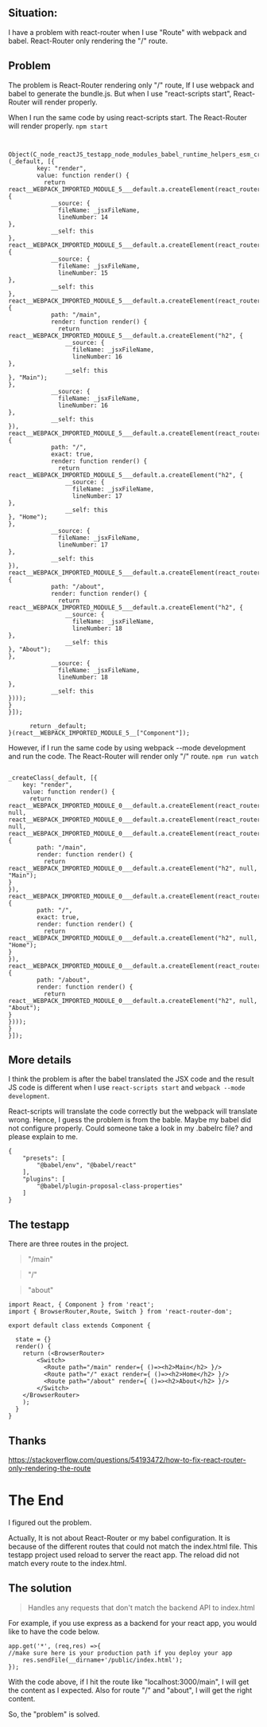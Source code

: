 ## Situation:

I have a problem with react-router when I use "Route" with webpack and babel. React-Router only rendering the "/" route.

## Problem

The problem is React-Router rendering only "/" route, If I use webpack and babel to generate the bundle.js. But when I use "react-scripts start", React-Router will render properly.

When I run the same code by using react-scripts start. The React-Router will render properly.  `npm start`

```

      Object(C_node_reactJS_testapp_node_modules_babel_runtime_helpers_esm_createClass__WEBPACK_IMPORTED_MODULE_1__["default"])(_default, [{
        key: "render",
        value: function render() {
          return react__WEBPACK_IMPORTED_MODULE_5___default.a.createElement(react_router_dom__WEBPACK_IMPORTED_MODULE_6__["BrowserRouter"], {
            __source: {
              fileName: _jsxFileName,
              lineNumber: 14
},
            __self: this
}, react__WEBPACK_IMPORTED_MODULE_5___default.a.createElement(react_router_dom__WEBPACK_IMPORTED_MODULE_6__["Switch"], {
            __source: {
              fileName: _jsxFileName,
              lineNumber: 15
},
            __self: this
}, react__WEBPACK_IMPORTED_MODULE_5___default.a.createElement(react_router_dom__WEBPACK_IMPORTED_MODULE_6__["Route"], {
            path: "/main",
            render: function render() {
              return react__WEBPACK_IMPORTED_MODULE_5___default.a.createElement("h2", {
                __source: {
                  fileName: _jsxFileName,
                  lineNumber: 16
},
                __self: this
}, "Main");
},
            __source: {
              fileName: _jsxFileName,
              lineNumber: 16
},
            __self: this
}), react__WEBPACK_IMPORTED_MODULE_5___default.a.createElement(react_router_dom__WEBPACK_IMPORTED_MODULE_6__["Route"], {
            path: "/",
            exact: true,
            render: function render() {
              return react__WEBPACK_IMPORTED_MODULE_5___default.a.createElement("h2", {
                __source: {
                  fileName: _jsxFileName,
                  lineNumber: 17
},
                __self: this
}, "Home");
},
            __source: {
              fileName: _jsxFileName,
              lineNumber: 17
},
            __self: this
}), react__WEBPACK_IMPORTED_MODULE_5___default.a.createElement(react_router_dom__WEBPACK_IMPORTED_MODULE_6__["Route"], {
            path: "/about",
            render: function render() {
              return react__WEBPACK_IMPORTED_MODULE_5___default.a.createElement("h2", {
                __source: {
                  fileName: _jsxFileName,
                  lineNumber: 18
},
                __self: this
}, "About");
},
            __source: {
              fileName: _jsxFileName,
              lineNumber: 18
},
            __self: this
})));
}
}]);

      return _default;
}(react__WEBPACK_IMPORTED_MODULE_5__["Component"]);

```

However, if I run the same code by using webpack --mode development and run the code. The React-Router will render only "/" route.  `npm run watch`

```

_createClass(_default, [{
    key: "render",
    value: function render() {
      return react__WEBPACK_IMPORTED_MODULE_0___default.a.createElement(react_router_dom__WEBPACK_IMPORTED_MODULE_1__["BrowserRouter"], null, react__WEBPACK_IMPORTED_MODULE_0___default.a.createElement(react_router_dom__WEBPACK_IMPORTED_MODULE_1__["Switch"], null, react__WEBPACK_IMPORTED_MODULE_0___default.a.createElement(react_router_dom__WEBPACK_IMPORTED_MODULE_1__["Route"], {
        path: "/main",
        render: function render() {
          return react__WEBPACK_IMPORTED_MODULE_0___default.a.createElement("h2", null, "Main");
}
}), react__WEBPACK_IMPORTED_MODULE_0___default.a.createElement(react_router_dom__WEBPACK_IMPORTED_MODULE_1__["Route"], {
        path: "/",
        exact: true,
        render: function render() {
          return react__WEBPACK_IMPORTED_MODULE_0___default.a.createElement("h2", null, "Home");
}
}), react__WEBPACK_IMPORTED_MODULE_0___default.a.createElement(react_router_dom__WEBPACK_IMPORTED_MODULE_1__["Route"], {
        path: "/about",
        render: function render() {
          return react__WEBPACK_IMPORTED_MODULE_0___default.a.createElement("h2", null, "About");
}
})));
}
}]);

```

## More details

I think the problem is after the babel translated the JSX code and the result JS code is different when I use `react-scripts start` and `webpack --mode development`. 

React-scripts will translate the code correctly but the webpack will translate wrong. Hence, I guess the problem is from the bable. Maybe my babel did not configure properly. Could someone take a look in my .babelrc file? and please explain to me.

```
{
    "presets": [
        "@babel/env", "@babel/react"
    ],
    "plugins": [
        "@babel/plugin-proposal-class-properties"
    ]
}

```

## The testapp
There are three routes in the project. 

> "/main" 

> "/"

> "about"

```
import React, { Component } from 'react';
import { BrowserRouter,Route, Switch } from 'react-router-dom';

export default class extends Component {

  state = {}
  render() {
    return (<BrowserRouter>
        <Switch>
          <Route path="/main" render={ ()=><h2>Main</h2> }/>
          <Route path="/" exact render={ ()=><h2>Home</h2> }/>
          <Route path="/about" render={ ()=><h2>About</h2> }/>
        </Switch>
    </BrowserRouter>
    );
  }
}

```

## Thanks

https://stackoverflow.com/questions/54193472/how-to-fix-react-router-only-rendering-the-route

# The End
I figured out the problem. 

Actually, It is not about React-Router or my babel configuration. It is because of the different routes that could not match the index.html file. This testapp project used reload to server the react app. The reload did not match every route to the index.html.

## The solution 

> Handles any requests that don't match the backend API to index.html

For example,  if you use express as a backend for your react app, you would like to have the code below.
```
app.get('*', (req,res) =>{
//make sure here is your production path if you deploy your app
    res.sendFile(__dirname+'/public/index.html'); 
});
```
With the code above, if I hit the route like "localhost:3000/main", I will get the content as I expected.
Also for route "/" and "about", I  will get the right content.

So, the "problem" is solved.
